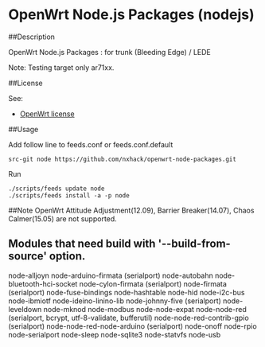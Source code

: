 # OpenWrt Node.js Packages (nodejs)

##Description

OpenWrt Node.js Packages : for trunk (Bleeding Edge) / LEDE

Note: Testing target only ar71xx.

##License

See:
- [OpenWrt license](http://wiki.openwrt.org/about/license)

##Usage

Add follow line to feeds.conf or feeds.conf.default
```
src-git node https://github.com/nxhack/openwrt-node-packages.git
```

Run
```
./scripts/feeds update node
./scripts/feeds install -a -p node
```

##Note
OpenWrt Attitude Adjustment(12.09), Barrier Breaker(14.07), Chaos Calmer(15.05) are not supported.

## Modules that need build with '--build-from-source' option.
node-alljoyn
node-arduino-firmata		(serialport)
node-autobahn
node-bluetooth-hci-socket
node-cylon-firmata		(serialport)
node-firmata			(serialport)
node-fuse-bindings
node-hashtable
node-hid
node-i2c-bus
node-ibmiotf
node-ideino-linino-lib
node-johnny-five		(serialport)
node-leveldown
node-mknod
node-modbus
node-node-expat
node-node-red			(serialport, bcrypt, utf-8-validate, bufferutil)
node-node-red-contrib-gpio	(serialport)
node-node-red-node-arduino	(serialport)
node-onoff
node-rpio
node-serialport
node-sleep
node-sqlite3
node-statvfs
node-usb
